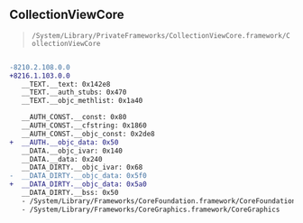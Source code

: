 ## CollectionViewCore

> `/System/Library/PrivateFrameworks/CollectionViewCore.framework/CollectionViewCore`

```diff

-8210.2.108.0.0
+8216.1.103.0.0
   __TEXT.__text: 0x142e8
   __TEXT.__auth_stubs: 0x470
   __TEXT.__objc_methlist: 0x1a40

   __AUTH_CONST.__const: 0x80
   __AUTH_CONST.__cfstring: 0x1860
   __AUTH_CONST.__objc_const: 0x2de8
+  __AUTH.__objc_data: 0x50
   __DATA.__objc_ivar: 0x140
   __DATA.__data: 0x240
   __DATA_DIRTY.__objc_ivar: 0x68
-  __DATA_DIRTY.__objc_data: 0x5f0
+  __DATA_DIRTY.__objc_data: 0x5a0
   __DATA_DIRTY.__bss: 0x50
   - /System/Library/Frameworks/CoreFoundation.framework/CoreFoundation
   - /System/Library/Frameworks/CoreGraphics.framework/CoreGraphics

```
